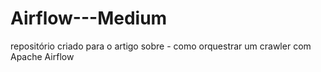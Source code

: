 # Airflow---Medium
repositório criado para o artigo sobre - como orquestrar um crawler com Apache Airflow
